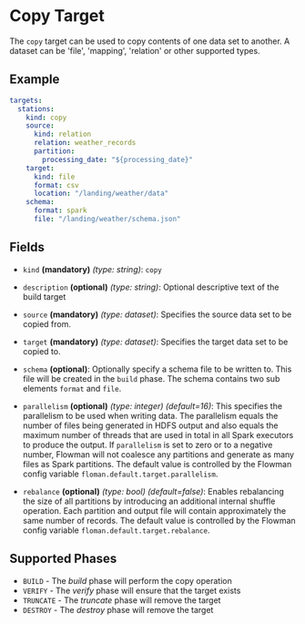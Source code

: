 # Copy Target

The `copy` target can be used to copy contents of one data set to another. A dataset can be 'file', 'mapping', 'relation'
or other supported types.

## Example

```yaml
targets:
  stations:
    kind: copy
    source:
      kind: relation
      relation: weather_records
      partition:
        processing_date: "${processing_date}"
    target:
      kind: file
      format: csv
      location: "/landing/weather/data"
    schema:
      format: spark
      file: "/landing/weather/schema.json"
```

## Fields

* `kind` **(mandatory)** *(type: string)*: `copy`

* `description` **(optional)** *(type: string)*:
  Optional descriptive text of the build target

* `source` **(mandatory)** *(type: dataset)*: 
Specifies the source data set to be copied from.

* `target` **(mandatory)** *(type: dataset)*: 
Specifies the target data set to be copied to.

* `schema` **(optional)**:
Optionally specify a schema file to be written to. This file will be created in the `build` phase. The schema contains
two sub elements `format` and `file`.  

* `parallelism` **(optional)** *(type: integer)* *(default=16)*:
This specifies the parallelism to be used when writing data. The parallelism equals the number
of files being generated in HDFS output and also equals the maximum number of threads that are used in total in all 
Spark executors to produce the output. If `parallelism` is set to zero or to a negative number, Flowman will not 
coalesce any partitions and generate as many files as Spark partitions. The default value is controlled by the
Flowman config variable `floman.default.target.parallelism`.

* `rebalance` **(optional)** *(type: bool)* *(default=false)*:
Enables rebalancing the size of all partitions by introducing an additional internal shuffle operation. Each partition 
and output file will contain approximately the same number of records. The default value is controlled by the
Flowman config variable `floman.default.target.rebalance`.


## Supported Phases
* `BUILD` - The *build* phase will perform the copy operation
* `VERIFY` - The *verify* phase will ensure that the target exists
* `TRUNCATE` - The *truncate* phase will remove the target
* `DESTROY` - The *destroy* phase will remove the target
